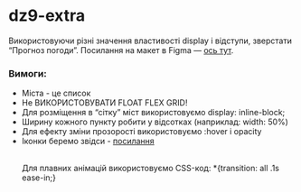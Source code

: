 # dz9-extra
Використовуючи різні значення властивості display і відступи, зверстати “Прогноз погоди”. Посилання на макет в Figma — <a href="https://www.figma.com/file/jOwCkDn0vbTi5e7AXa4dCk/Weather">ось тут</a>.

<h3>Вимоги:</h3>
<ul>
<li>Міста - це список</li>
<li>Не ВИКОРИСТОВУВАТИ FLOAT FLEX GRID!</li>
<li>Для розміщення в “сітку” міст використовуємо display: inline-block;</li>
<li>Ширину кожного пункту робити у відсотках (наприклад: width: 50%)</li>
<li>Для ефекту зміни прозорості використовуємо :hover і opacity</li>
<li>Іконки беремо звідси - <a href=https://erikflowers.github.io/weather-icons/>посилання</a></li>
<br>
<p> Для плавних анімацій використовуємо CSS-код: *{transition: all .1s ease-in;}</p>
